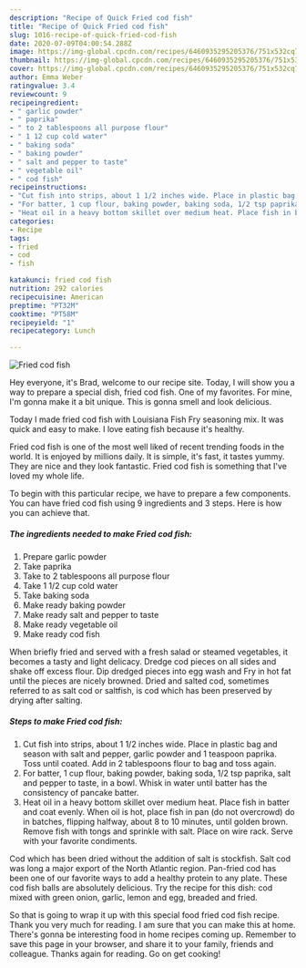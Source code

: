 ```yaml
---
description: "Recipe of Quick Fried cod fish"
title: "Recipe of Quick Fried cod fish"
slug: 1016-recipe-of-quick-fried-cod-fish
date: 2020-07-09T04:00:54.288Z
image: https://img-global.cpcdn.com/recipes/6460935295205376/751x532cq70/fried-cod-fish-recipe-main-photo.jpg
thumbnail: https://img-global.cpcdn.com/recipes/6460935295205376/751x532cq70/fried-cod-fish-recipe-main-photo.jpg
cover: https://img-global.cpcdn.com/recipes/6460935295205376/751x532cq70/fried-cod-fish-recipe-main-photo.jpg
author: Emma Weber
ratingvalue: 3.4
reviewcount: 9
recipeingredient:
- " garlic powder"
- " paprika"
- " to 2 tablespoons all purpose flour"
- " 1 12 cup cold water"
- " baking soda"
- " baking powder"
- " salt and pepper to taste"
- " vegetable oil"
- " cod fish"
recipeinstructions:
- "Cut fish into strips, about 1 1/2 inches wide. Place in plastic bag and season with salt and pepper, garlic powder and 1 teaspoon paprika. Toss until coated. Add in 2 tablespoons flour to bag and toss again."
- "For batter, 1 cup flour, baking powder, baking soda, 1/2 tsp paprika, salt and pepper to taste, in a bowl. Whisk in water until batter has the consistency of pancake batter."
- "Heat oil in a heavy bottom skillet over medium heat. Place fish in batter and coat evenly. When oil is hot, place fish in pan (do not overcrowd) do in batches, flipping halfway, about 8 to 10 minutes, until golden brown. Remove fish with tongs and sprinkle with salt. Place on wire rack. Serve with your favorite condiments."
categories:
- Recipe
tags:
- fried
- cod
- fish

katakunci: fried cod fish 
nutrition: 292 calories
recipecuisine: American
preptime: "PT32M"
cooktime: "PT58M"
recipeyield: "1"
recipecategory: Lunch

---
```



![Fried cod fish](https://img-global.cpcdn.com/recipes/6460935295205376/751x532cq70/fried-cod-fish-recipe-main-photo.jpg)

Hey everyone, it's Brad, welcome to our recipe site. Today, I will show you a way to prepare a special dish, fried cod fish. One of my favorites. For mine, I'm gonna make it a bit unique. This is gonna smell and look delicious.

Today I made fried cod fish with Louisiana Fish Fry seasoning mix. It was quick and easy to make. I love eating fish because it&#39;s healthy.

Fried cod fish is one of the most well liked of recent trending foods in the world. It is enjoyed by millions daily. It is simple, it's fast, it tastes yummy. They are nice and they look fantastic. Fried cod fish is something that I've loved my whole life.


To begin with this particular recipe, we have to prepare a few components. You can have fried cod fish using 9 ingredients and 3 steps. Here is how you can achieve that.

<!--inarticleads1-->

##### The ingredients needed to make Fried cod fish:

1. Prepare  garlic powder
1. Take  paprika
1. Take  to 2 tablespoons all purpose flour
1. Take  1 1/2 cup cold water
1. Take  baking soda
1. Make ready  baking powder
1. Make ready  salt and pepper to taste
1. Make ready  vegetable oil
1. Make ready  cod fish


When briefly fried and served with a fresh salad or steamed vegetables, it becomes a tasty and light delicacy. Dredge cod pieces on all sides and shake off excess flour. Dip dredged pieces into egg wash and Fry in hot fat until the pieces are nicely browned. Dried and salted cod, sometimes referred to as salt cod or saltfish, is cod which has been preserved by drying after salting. 

<!--inarticleads2-->

##### Steps to make Fried cod fish:

1. Cut fish into strips, about 1 1/2 inches wide. Place in plastic bag and season with salt and pepper, garlic powder and 1 teaspoon paprika. Toss until coated. Add in 2 tablespoons flour to bag and toss again.
1. For batter, 1 cup flour, baking powder, baking soda, 1/2 tsp paprika, salt and pepper to taste, in a bowl. Whisk in water until batter has the consistency of pancake batter.
1. Heat oil in a heavy bottom skillet over medium heat. Place fish in batter and coat evenly. When oil is hot, place fish in pan (do not overcrowd) do in batches, flipping halfway, about 8 to 10 minutes, until golden brown. Remove fish with tongs and sprinkle with salt. Place on wire rack. Serve with your favorite condiments.


Cod which has been dried without the addition of salt is stockfish. Salt cod was long a major export of the North Atlantic region. Pan-fried cod has been one of our favorite ways to add a healthy protein to any plate. These cod fish balls are absolutely delicious. Try the recipe for this dish: cod mixed with green onion, garlic, lemon and egg, breaded and fried. 

So that is going to wrap it up with this special food fried cod fish recipe. Thank you very much for reading. I am sure that you can make this at home. There's gonna be interesting food in home recipes coming up. Remember to save this page in your browser, and share it to your family, friends and colleague. Thanks again for reading. Go on get cooking!
